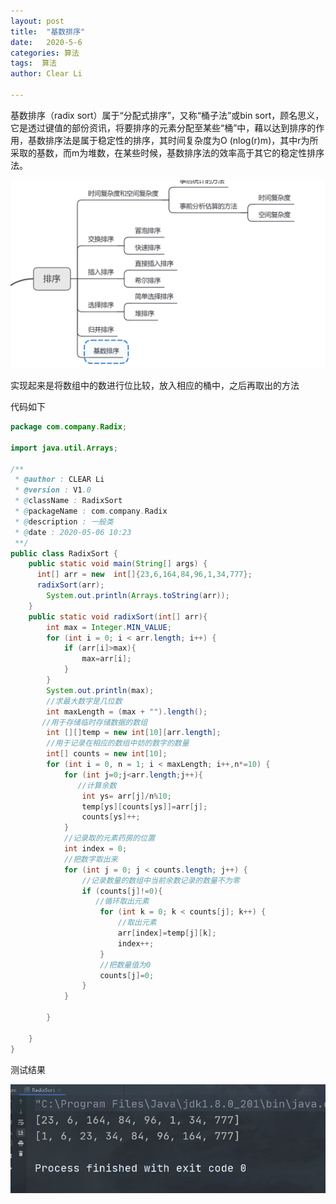 ```yaml
---
layout: post
title:  "基数排序"
date:   2020-5-6
categories: 算法
tags:  算法
author: Clear Li

---
```










基数排序（radix sort）属于“分配式排序”，又称“桶子法”或bin sort，顾名思义，它是透过键值的部份资讯，将要排序的元素分配至某些“桶”中，藉以达到排序的作用，基数排序法是属于稳定性的排序，其时间复杂度为O (nlog(r)m)，其中r为所采取的基数，而m为堆数，在某些时候，基数排序法的效率高于其它的稳定性排序法。













![image-20200506113602185](/img/image-20200506113602185.png)

实现起来是将数组中的数进行位比较，放入相应的桶中，之后再取出的方法

代码如下

```java
package com.company.Radix;

import java.util.Arrays;

/**
 * @author : CLEAR Li
 * @version : V1.0
 * @className : RadixSort
 * @packageName : com.company.Radix
 * @description : 一般类
 * @date : 2020-05-06 10:23
 **/
public class RadixSort {
    public static void main(String[] args) {
      int[] arr = new  int[]{23,6,164,84,96,1,34,777};
      radixSort(arr);
        System.out.println(Arrays.toString(arr));
    }
    public static void radixSort(int[] arr){
        int max = Integer.MIN_VALUE;
        for (int i = 0; i < arr.length; i++) {
            if (arr[i]>max){
                max=arr[i];
            }
        }
        System.out.println(max);
        //求最大数字是几位数
        int maxLength = (max + "").length();
       //用于存储临时存储数据的数组
        int [][]temp = new int[10][arr.length];
        //用于记录在相应的数组中妨的数字的数量
        int[] counts = new int[10];
        for (int i = 0, n = 1; i < maxLength; i++,n*=10) {
            for (int j=0;j<arr.length;j++){
               //计算余数
                int ys= arr[j]/n%10;
                temp[ys][counts[ys]]=arr[j];
                counts[ys]++;
            }
            //记录取的元素药房的位置
            int index = 0;
            //把数字取出来
            for (int j = 0; j < counts.length; j++) {
                //记录数量的数组中当前余数记录的数量不为零
                if (counts[j]!=0){
                   //循环取出元素
                    for (int k = 0; k < counts[j]; k++) {
                        //取出元素
                        arr[index]=temp[j][k];
                        index++;
                    }
                    //把数量值为0
                    counts[j]=0;
                }
            }

        }

    }
}

```

测试结果

![image-20200506113746323](/img/image-20200506113746323.png)

